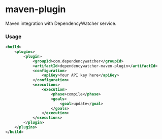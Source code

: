 maven-plugin
============

Maven integration with DependencyWatcher service.

### Usage ###

```xml
<build>
	<plugins>
		<plugin>
			<groupId>com.dependencywatcher</groupId>
			<artifactId>dependencywatcher-maven-plugin</artifactId>
			<configuration>
				<apiKey>Your API key here</apiKey>
			</configuration>
			<executions>
				<execution>
					<phase>compile</phase>
					<goals>
						<goal>update</goal>
					</goals>
				</execution>
			</executions>
		</plugin>
	</plugins>
</build>
```


